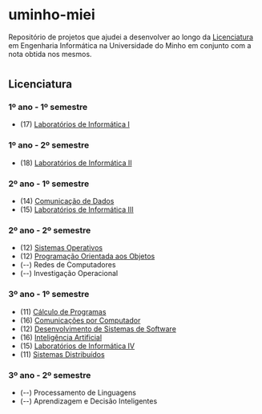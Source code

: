# **uminho-miei**

Repositório de projetos que ajudei a desenvolver ao longo da [Licenciatura](#licenciatura) em Engenharia Informática na Universidade do Minho em conjunto com a nota obtida nos mesmos.

<!--- e [Mestrado](#mestrado)--->

#
## <a id="licenciatura">  </a>  **Licenciatura**

### <a id="l11">  </a> **1º ano - 1º semestre**

- (17) [Laboratórios de Informática I]()



### <a id="l12">  </a> **1º ano - 2º semestre**

- (18) [Laboratórios de Informática II](https://github.com/marshaia/uminho-miei/tree/main/Licenciatura/1ano/Laborat%C3%B3rios%20de%20Inform%C3%A1tica%20II)



### <a id="l21">  </a> **2º ano - 1º semestre**

- (14) [Comunicação de Dados](https://github.com/marshaia/SHAFT-CD-20-21)
- (15) [Laboratórios de Informática III]()

### <a id="l22">  </a> **2º ano - 2º semestre**

- (12) [Sistemas Operativos](https://github.com/marshaia/uminho-miei/tree/main/Licenciatura/2ano/2semestre/Sistemas%20Operativos)
- (12) [Programação Orientada aos Objetos](https://github.com/marshaia/uminho-miei/tree/main/Licenciatura/2ano/2semestre/Programa%C3%A7%C3%A3o%20Orientada%20aos%20Objetos)
- (--) Redes de Computadores
- (--) Investigação Operacional

### <a id="l31">  </a> **3º ano - 1º semestre**

- (11) [Cálculo de Programas](https://github.com/marshaia/uminho-miei/tree/main/Licenciatura/3ano/1semestre/C%C3%A1lculo%20de%20Programas)
- (16) [Comunicações por Computador](https://github.com/marshaia/CC-21-22)
- (12) [Desenvolvimento de Sistemas de Software](https://github.com/marshaia/uminho-miei/tree/main/Licenciatura/3ano/1semestre/Desenvolvimento%20de%20Sistemas%20de%20Software)
- (16) [Inteligência Artificial](https://github.com/marshaia/uminho-miei/tree/main/Licenciatura/3ano/1semestre/Intelig%C3%AAncia%20Artificial)
- (15) [Laboratórios de Informática IV](https://github.com/marshaia/LI4-21-22)
- (11) [Sistemas Distribuídos](https://github.com/marshaia/uminho-miei/tree/main/Licenciatura/3ano/1semestre/Sistemas%20Distribu%C3%ADdos)

### <a id="l32">  </a> **3º ano - 2º semestre**

- (--) Processamento de Linguagens
- (--) Aprendizagem e Decisão Inteligentes






<!--- 

#
## <a id="mestrado">  </a>  **Mestrado**

### <a id="m1">  </a> **1º ano**

### <a id="m2">  </a> **2º ano**

--->